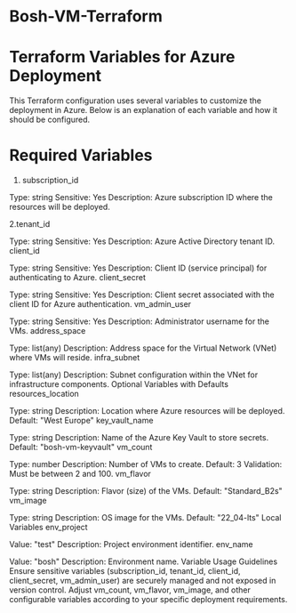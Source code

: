 # Bosh-VM-Terraform

# Terraform Variables for Azure Deployment
This Terraform configuration uses several variables to customize the deployment in Azure. Below is an explanation of each variable and how it should be configured.

# Required Variables
1. subscription_id

Type: string
Sensitive: Yes
Description: Azure subscription ID where the resources will be deployed.


2.tenant_id

Type: string
Sensitive: Yes
Description: Azure Active Directory tenant ID.
client_id

Type: string
Sensitive: Yes
Description: Client ID (service principal) for authenticating to Azure.
client_secret

Type: string
Sensitive: Yes
Description: Client secret associated with the client ID for Azure authentication.
vm_admin_user

Type: string
Sensitive: Yes
Description: Administrator username for the VMs.
address_space

Type: list(any)
Description: Address space for the Virtual Network (VNet) where VMs will reside.
infra_subnet

Type: list(any)
Description: Subnet configuration within the VNet for infrastructure components.
Optional Variables with Defaults
resources_location

Type: string
Description: Location where Azure resources will be deployed.
Default: "West Europe"
key_vault_name

Type: string
Description: Name of the Azure Key Vault to store secrets.
Default: "bosh-vm-keyvault"
vm_count

Type: number
Description: Number of VMs to create.
Default: 3
Validation: Must be between 2 and 100.
vm_flavor

Type: string
Description: Flavor (size) of the VMs.
Default: "Standard_B2s"
vm_image

Type: string
Description: OS image for the VMs.
Default: "22_04-lts"
Local Variables
env_project

Value: "test"
Description: Project environment identifier.
env_name

Value: "bosh"
Description: Environment name.
Variable Usage Guidelines
Ensure sensitive variables (subscription_id, tenant_id, client_id, client_secret, vm_admin_user) are securely managed and not exposed in version control.
Adjust vm_count, vm_flavor, vm_image, and other configurable variables according to your specific deployment requirements.
